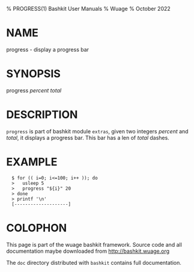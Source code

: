 % PROGRESS(1) Bashkit User Manuals
% Wuage
% October 2022

# NAME

progress - display a progress bar

# SYNOPSIS

progress *percent* *total*

# DESCRIPTION

`progress` is part of bashkit module `extras`, given two integers *percent* and *total*,
it displays a progress bar. This bar has a len of *total* dashes.

# EXAMPLE

      $ for (( i=0; i<=100; i++ )); do
      >   usleep 5
      >   progress "${i}" 20
      > done
      > printf '\n'
      [--------------------]

# COLOPHON
This page is part of the wuage bashkit framework. Source code and all
documentation maybe downloaded from <http://bashkit.wuage.org>

The `doc` directory distributed with `bashkit` contains full documentation.
